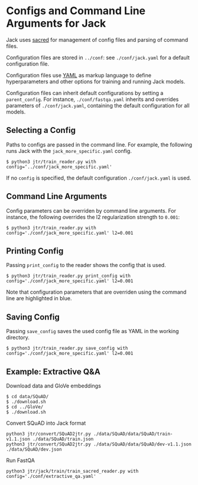 # Configs and Command Line Arguments for Jack

Jack uses [sacred](http://sacred.readthedocs.io/en/latest/) for management of config files and parsing of command files.


Configuration files are stored in `../conf`: see `./conf/jack.yaml` for a default configuration file.

Configuration files use [YAML](http://www.yaml.org/start.html) as markup language to define hyperparameters and other options for training and running Jack models.

Configuration files can inherit default configurations by setting a `parent_config`.
For instance, `./conf/fastqa.yaml` inherits and overrides parameters of `./conf/jack.yaml`, containing the default configuration for all models.

## Selecting a Config

Paths to configs are passed in the command line. For example, the following runs Jack with the `jack_more_specific.yaml` config.

```shell
$ python3 jtr/train_reader.py with config=‘../conf/jack_more_specific.yaml'
```

If no `config` is specified, the default configuration `./conf/jack.yaml` is used.

## Command Line Arguments

Config parameters can be overriden by command line arguments. For instance, the following overrides the l2 regularization strength to `0.001`:

```shell
$ python3 jtr/train_reader.py with config='./conf/jack_more_specific.yaml' l2=0.001
```

## Printing Config

Passing `print_config` to the reader shows the config that is used.

```shell
$ python3 jtr/train_reader.py print_config with config='./conf/jack_more_specific.yaml' l2=0.001
```

Note that configuration parameters that are overriden using the command line are highlighted in blue.

## Saving Config

Passing `save_config` saves the used config file as YAML in the working directory.

```shell
$ python3 jtr/train_reader.py save_config with config='./conf/jack_more_specific.yaml' l2=0.001
```

## Example: Extractive Q&A

Download data and GloVe embeddings

```shell
$ cd data/SQuAD/
$ ./download.sh
$ cd ../GloVe/
$ ./download.sh
```

Convert SQuAD into Jack format

```shell
python3 jtr/convert/SQuAD2jtr.py ./data/SQuAD/data/SQuAD/train-v1.1.json ./data/SQuAD/train.json
python3 jtr/convert/SQuAD2jtr.py ./data/SQuAD/data/SQuAD/dev-v1.1.json ./data/SQuAD/dev.json
```

Run FastQA

```shell
python3 jtr/jack/train/train_sacred_reader.py with config='./conf/extractive_qa.yaml'
```